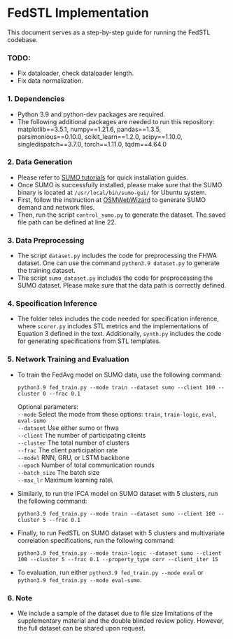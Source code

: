 FedSTL Implementation 
===============

This document serves as a step-by-step guide for running the FedSTL codebase. 

### TODO:
- Fix dataloader, check dataloader length. 
- Fix data normalization.

### 1. Dependencies
- Python 3.9 and python-dev packages are required. 
- The following additional packages are needed to run this repository: 
matplotlib==3.5.1, numpy==1.21.6, pandas==1.3.5, parsimonious==0.10.0, scikit_learn==1.2.0, scipy==1.10.0, singledispatch==3.7.0, torch==1.11.0, tqdm==4.64.0


### 2. Data Generation 
- Please refer to [SUMO tutorials](https://sumo.dlr.de/docs/Tutorials/index.html) for quick installation guides. 
- Once SUMO is successfully installed, please make sure that the SUMO binary is located at `/usr/local/bin/sumo-gui/` for Ubuntu system. 
- First, follow the instruction at [OSMWebWizard](https://sumo.dlr.de/docs/Tutorials/OSMWebWizard.html) to generate SUMO demand and network files.  
- Then, run the script `control_sumo.py` to generate the dataset. The saved file path can be defined at line 22. 

### 3. Data Preprocessing 
- The script `dataset.py` includes the code for preprocessing the FHWA dataset. One can use the command `python3.9 dataset.py` to generate the training dataset. 
- The script `sumo_dataset.py` includes the code for preprocessing the SUMO dataset. Please make sure that the data path is correctly defined. 

### 4. Specification Inference 
- The folder telex includes the code needed for specification inference, where `scorer.py` includes STL metrics and the implementations of Equation 3 defined in the text. 
Additionally, `synth.py` includes the code for generating specifications from STL templates. 

### 5. Network Training and Evaluation 
- To train the FedAvg model on SUMO data, use the following command: 
    ```
    python3.9 fed_train.py --mode train --dataset sumo --client 100 --cluster 0 --frac 0.1
    ```
    Optional parameters:\
    `--mode` Select the mode from these options: `train`, `train-logic`, `eval`, `eval-sumo`\
    `--dataset` Use either sumo or fhwa\
    `--client` The number of participating clients \
    `--cluster` The total number of clusters \
    `--frac` The client participation rate\
    `--model` RNN, GRU, or LSTM backbone\
    `--epoch` Number of total communication rounds\
    `--batch_size` The batch size\
    `--max_lr` Maximum learning rate\

- Similarly, to run the IFCA model on SUMO dataset with 5 clusters, run the following command: 
    ```
    python3.9 fed_train.py --mode train --dataset sumo --client 100 --cluster 5 --frac 0.1
    ```

- Finally, to run FedSTL on SUMO dataset with 5 clusters and multivariate correlation specifications, run the following command: 
    ```
    python3.9 fed_train.py --mode train-logic --dataset sumo --client 100 --cluster 5 --frac 0.1 --property_type corr --client_iter 15
    ```

- To evaluation, run either `python3.9 fed_train.py --mode eval` or `python3.9 fed_train.py --mode eval-sumo`. 

### 6. Note
- We include a sample of the dataset due to file size limitations of the supplementary material and the double blinded review policy. 
However, the full dataset can be shared upon request. 
